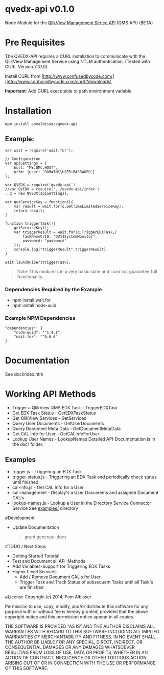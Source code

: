 qvedx-api v0.1.0
=====

Node Module for the [QlikView Management Serice API](http://community.qlik.com/docs/DOC-2683) (QMS API) (BETA) 

# Pre Requisites
The QVEDX-API requires a CURL installation to communicate with the QlikView Management Service using NTLM authentication. (Tested with CURL Version 7.37.0) 

Install CURL from [http://www.confusedbycode.com/](http://www.confusedbycode.com/curl/#downloads) 

**Important**: Add CURL executable to path environment variable
	
# Installation
    npm install pomalbisser/qvedx-api

## Example:
	var wait = require('wait.for');
	
	// Configuration
	var apiSettings = {
	    host: "MY.QMC.HOST",
	    ntlm: {user: 'DOMAIN\\USER:PASSWORD'}
	};
	
	var QVEDX = require('qvedx-api')
	//var QVEDX = require('../qvedx-api/index')
	, q = new QVEDX(apiSettings);
	
	var getServiceKey = function(){
	    var result = wait.for(q.GetTimeLimitedServiceKey);
	    return result; 
	}
	
	function triggerTask(){
	    getServiceKey();
	    var triggerResult = wait.for(q.TriggerEDXTask,{
	        taskNameOrID: "QV11SystemMonitor",
	        password: "password"
	    });
	    console.log("triggerResult",triggerResult);
	}
	
	wait.launchFiber(triggerTask);

> Note: This module is in a very basic state and I can not guarantee full functionality.

### Dependencies Required by the Example
- npm install wait.for
- npm install node-uuid

### Example NPM Dependencies
  	"dependencies": {
    	"node-uuid": "^1.4.1",
    	"wait.for": "^0.6.6"
  	}    

# Documentation
See doc/index.htm

# Working API Methods
- Trigger a QlikView QMS EDX Task - TriggerEDXTask
- Get EDX Task Status - GetEDXTaskStatus
- Get QlikView Services - GetServices
- Query User Documents - GetUserDocuments
- Query Document Meta Data - GetDocumentMetaData
- Get CAL Info for User - GetCALInfoForUser
- Lookup User Names - LookupNames
Detailed API-Documentation is in the doc/ folder.

## Examples ##
- trigger.js - Triggering an EDX Task
- trigger-status.js - Triggering an EDX Task and periodically check status until finished
- cal-info.js - Get CAL Info for a User
- cal-management - Display's a User Documents and assigned Document CAL's
- lookup-names.js - Lookup a User in the Directory Service Connector Service
See [examples/](./examples/README.md) directory

#Development
- Update Documentation
	> grunt generate-docs


#TODO / Next Steps
- Getting Started Tutorial
- Test and Document all API-Methods
- Add Variables-Support for Triggering EDX Tasks
- Higher Level Services
	- Add / Remove Document CAL's for User
	- Trigger Task and Track Status of subsequent Tasks until all Task's are finished

#License
Copyright (c) 2014, Pom Albisser

Permission to use, copy, modify, and/or distribute this software for any
purpose with or without fee is hereby granted, provided that the above
copyright notice and this permission notice appear in all copies.

THE SOFTWARE IS PROVIDED "AS IS" AND THE AUTHOR DISCLAIMS ALL WARRANTIES
WITH REGARD TO THIS SOFTWARE INCLUDING ALL IMPLIED WARRANTIES OF
MERCHANTABILITY AND FITNESS. IN NO EVENT SHALL THE AUTHOR BE LIABLE FOR
ANY SPECIAL, DIRECT, INDIRECT, OR CONSEQUENTIAL DAMAGES OR ANY DAMAGES
WHATSOEVER RESULTING FROM LOSS OF USE, DATA OR PROFITS, WHETHER IN AN
ACTION OF CONTRACT, NEGLIGENCE OR OTHER TORTIOUS ACTION, ARISING OUT OF
OR IN CONNECTION WITH THE USE OR PERFORMANCE OF THIS SOFTWARE.